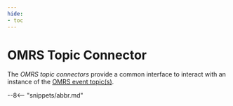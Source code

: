 ```yaml
---
hide:
- toc
---
```


<!-- SPDX-License-Identifier: CC-BY-4.0 -->
<!-- Copyright Contributors to the Egeria project. -->

# OMRS Topic Connector

The *OMRS topic connectors* provide a common interface to interact with an instance of the [OMRS event topic(s)](/egeria-docs/services/omrs/metadata-events/#omrs-event-topic).

--8<-- "snippets/abbr.md"
